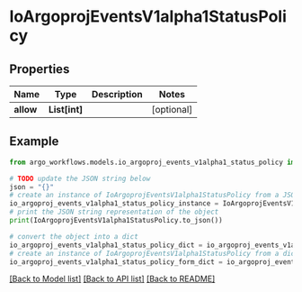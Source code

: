 # IoArgoprojEventsV1alpha1StatusPolicy


## Properties

Name | Type | Description | Notes
------------ | ------------- | ------------- | -------------
**allow** | **List[int]** |  | [optional] 

## Example

```python
from argo_workflows.models.io_argoproj_events_v1alpha1_status_policy import IoArgoprojEventsV1alpha1StatusPolicy

# TODO update the JSON string below
json = "{}"
# create an instance of IoArgoprojEventsV1alpha1StatusPolicy from a JSON string
io_argoproj_events_v1alpha1_status_policy_instance = IoArgoprojEventsV1alpha1StatusPolicy.from_json(json)
# print the JSON string representation of the object
print(IoArgoprojEventsV1alpha1StatusPolicy.to_json())

# convert the object into a dict
io_argoproj_events_v1alpha1_status_policy_dict = io_argoproj_events_v1alpha1_status_policy_instance.to_dict()
# create an instance of IoArgoprojEventsV1alpha1StatusPolicy from a dict
io_argoproj_events_v1alpha1_status_policy_form_dict = io_argoproj_events_v1alpha1_status_policy.from_dict(io_argoproj_events_v1alpha1_status_policy_dict)
```
[[Back to Model list]](../README.md#documentation-for-models) [[Back to API list]](../README.md#documentation-for-api-endpoints) [[Back to README]](../README.md)


